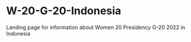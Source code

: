 # W-20-G-20-Indonesia
Landing page for information about Women 20 Presidency G-20 2022 in Indonesia
